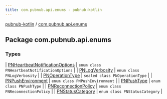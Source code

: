 ```yaml
---
title: com.pubnub.api.enums - pubnub-kotlin
---
```


[pubnub-kotlin](../index.html) / [com.pubnub.api.enums](./index.html)

## Package com.pubnub.api.enums

### Types

| [PNHeartbeatNotificationOptions](-p-n-heartbeat-notification-options/index.html) | `enum class PNHeartbeatNotificationOptions` |
| [PNLogVerbosity](-p-n-log-verbosity/index.html) | `enum class PNLogVerbosity` |
| [PNOperationType](-p-n-operation-type/index.html) | `sealed class PNOperationType` |
| [PNPushEnvironment](-p-n-push-environment/index.html) | `enum class PNPushEnvironment` |
| [PNPushType](-p-n-push-type/index.html) | `enum class PNPushType` |
| [PNReconnectionPolicy](-p-n-reconnection-policy/index.html) | `enum class PNReconnectionPolicy` |
| [PNStatusCategory](-p-n-status-category/index.html) | `enum class PNStatusCategory` |

